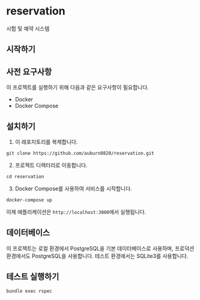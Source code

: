 # reservation
시험 및 예약 시스템
## 시작하기
## 사전 요구사항
이 프로젝트를 실행하기 위해 다음과 같은 요구사항이 필요합니다.
- Docker
- Docker Compose
## 설치하기
1. 이 레포지토리를 복제합니다.
```shell
git clone https://github.com/auburn0820/reservation.git
```
2. 프로젝트 디렉터리로 이동합니다.
```shell
cd reservation
```
3. Docker Compose를 사용하여 서비스를 시작합니다.
```shell
docker-compose up
```
이제 애플리케이션은 `http://localhost:3000`에서 실행됩니다.
## 데이터베이스
이 프로젝트는 로컬 환경에서 PostgreSQL을 기본 데이터베이스로 사용하며, 프로덕션 환경에서도 PostgreSQL을 사용합니다. 테스트 환경에서는 SQLite3를 사용합니다.
## 테스트 실행하기
```shell
bundle exec rspec
```